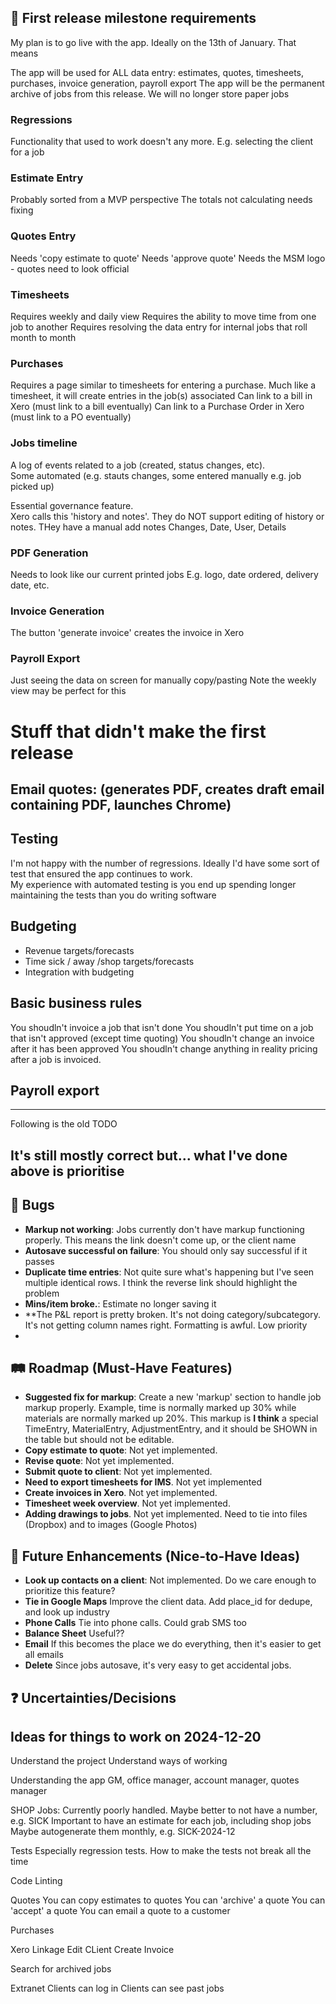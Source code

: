 ## 🐛 First release milestone requirements

My plan is to go live with the app.  Ideally on the 13th of January.  That means

The app will be used for ALL data entry: estimates, quotes, timesheets, purchases, invoice generation, payroll export
The app will be the permanent archive of jobs from this release.  We will no longer store paper jobs

### Regressions

Functionality that used to work doesn't any more.  E.g. selecting the client for a job


### Estimate Entry

Probably sorted from a MVP perspective
The totals not calculating needs fixing

### Quotes Entry

Needs 'copy estimate to quote'
Needs 'approve quote'
Needs the MSM logo - quotes need to look official

### Timesheets

Requires weekly and daily view
Requires the ability to move time from one job to another
Requires resolving the data entry for internal jobs that roll month to month

### Purchases

Requires a page similar to timesheets for entering a purchase.
Much like a timesheet, it will create entries in the job(s) associated
Can link to a bill in Xero (must link to a bill eventually)
Can link to a Purchase Order in Xero (must link to a PO eventually)

### Jobs timeline

 A log of events related to a job (created, status changes, etc).  
    Some automated (e.g. stauts changes, some entered manually e.g. job picked up)

Essential governance feature.  
Xero calls this 'history and notes'.  They do NOT support editing of history or notes.
THey have a manual add notes 
Changes, Date, User, Details

### PDF Generation

Needs to look like our current printed jobs
E.g. logo, date ordered, delivery date, etc.

### Invoice Generation

The button 'generate invoice' creates the invoice in Xero 

### Payroll Export

Just seeing the data on screen for manually copy/pasting
Note the weekly view may be perfect for this

# Stuff that didn't make the first release

## Email quotes: (generates PDF, creates draft email containing PDF, launches Chrome)
## Testing

I'm not happy with the number of regressions.  Ideally I'd have some sort of test that ensured the app continues to work.  
My experience with automated testing is you end up spending longer maintaining the tests than you do writing software


## Budgeting

* Revenue targets/forecasts
* Time sick / away /shop targets/forecasts
* Integration with budgeting

## Basic business rules
You shoudln't invoice a job that isn't done
You shoudln't put time on a job that isn't approved (except time quoting)
You shoudln't change an invoice after it has been approved
You shoudln't change anything in reality pricing after a job is invoiced.

## Payroll export


----
Following is the old TODO

It's still mostly correct but... what I've done above is prioritise  
----


## 🐛 Bugs

- **Markup not working**: Jobs currently don't have markup functioning properly.  This means the link doesn't come up, or the client name
- **Autosave successful on failure**: You should only say successful if it passes
- **Duplicate time entries**: Not quite sure what's happening but I've seen multiple identical rows.  I think the reverse link should highlight the problem
- **Mins/item broke.**:  Estimate no longer saving it
- **The P&L report is pretty broken.  It's not doing category/subcategory.  It's not getting column names right.  Formatting is awful.  Low priority
- 
## 🛤️ Roadmap (Must-Have Features)

- **Suggested fix for markup**: Create a new 'markup' section to handle job markup properly. Example, time is normally marked up 30% while materials are normally marked up 20%.  This markup is **I think** a special TimeEntry, MaterialEntry, AdjustmentEntry, and it should be SHOWN in the table but should not be editable.
- **Copy estimate to quote**: Not yet implemented.
- **Revise quote**: Not yet implemented.
- **Submit quote to client**: Not yet implemented.
- **Need to export timesheets for IMS**. Not yet implemented
- **Create invoices in Xero**. Not yet implemented.
- **Timesheet week overview**. Not yet implemented.
- **Adding drawings to jobs**. Not yet implemented.  Need to tie into files (Dropbox) and to images (Google Photos)

## 🚀 Future Enhancements (Nice-to-Have Ideas)

- **Look up contacts on a client**: Not implemented. Do we care enough to prioritize this feature?
- **Tie in Google Maps** Improve the client data.  Add place_id for dedupe, and look up industry 
- **Phone Calls** Tie into phone calls.  Could grab SMS too
- **Balance Sheet** Useful??
- **Email** If this becomes the place we do everything, then it's easier to get all emails  
- **Delete** Since jobs autosave, it's very easy to get accidental jobs.  

## ❓ Uncertainties/Decisions

## Ideas for things to work on 2024-12-20

Understand the project
Understand ways of working

Understanding the app
GM, office manager, account manager, quotes manager

SHOP Jobs:
    Currently poorly handled.
    Maybe better to not have a number, e.g. SICK
    Important to have an estimate for each job, including shop jobs
    Maybe autogenerate them monthly, e.g. SICK-2024-12

Tests
Especially regression tests.  How to make the tests not break all the time

Code Linting

Quotes
You can copy estimates to quotes
You can 'archive' a quote
You can 'accept' a quote
You can email a quote to a customer

Purchases

Xero Linkage
Edit CLient
Create Invoice

Search for archived jobs

Extranet
Clients can log in
Clients can see past jobs
